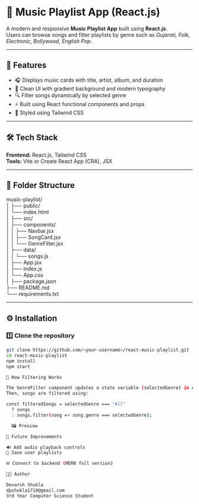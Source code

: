 # 🎵 Music Playlist App (React.js)

A modern and responsive **Music Playlist App** built using **React.js**.  
Users can browse songs and filter playlists by genre such as *Gujarati, Folk, Electronic, Bollywood, English Pop*.

---

## 🚀 Features

- 🎧 Displays music cards with title, artist, album, and duration  
- 🎨 Clean UI with gradient background and modern typography  
- 🔍 Filter songs dynamically by selected genre  
- ⚡ Built using React functional components and props  
- 💅 Styled using Tailwind CSS  

---

## 🛠️ Tech Stack

**Frontend:** React.js, Tailwind CSS  
**Tools:** Vite or Create React App (CRA), JSX  

---

## 📂 Folder Structure

music-playlist/ <br>
│
├── public/<br>
│ └── index.html<br>
│
├── src/<br>
│ ├── components/<br>
│ │ ├── Navbar.jsx<br>
│ │ ├── SongCard.jsx<br>
│ │ └── GenreFilter.jsx<br>
│ ├── data/<br>
│ │ └── songs.js<br>
│ ├── App.jsx<br>
│ ├── index.js<br>
│ └── App.css<br>
│
├── package.json<br>
├── README.md<br>
└── requirements.txt<br>


---

## ⚙️ Installation

### 1️⃣ Clone the repository
```bash
git clone https://github.com/<your-username>/react-music-playlist.git
cd react-music-playlist
npm install
npm start

🧠 How Filtering Works

The GenreFilter component updates a state variable (selectedGenre) in App.jsx.
Then, songs are filtered using:

const filteredSongs = selectedGenre === "All" 
  ? songs 
  : songs.filter(song => song.genre === selectedGenre);

  🖼️ Preview

📌 Future Improvements

🔊 Add audio playback controls
💾 Save user playlists

🌐 Connect to backend (MERN full version)

👨‍💻 Author

Devarsh Shukla
dpshukla1710@gmail.com
3rd Year Computer Science Student